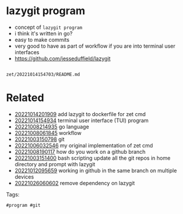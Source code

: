 # lazygit program

- concept of `lazygit program`
- i think it's written in go?
- easy to make commits
- very good to have as part of workflow if you are into terminal user interfaces
- https://github.com/jesseduffield/lazygit

```
```

` zet/20221014154703/README.md `

# Related

- [20221014201909](/zet/20221014201909/README.md) add lazygit to dockerfile for zet cmd
- [20221014154934](/zet/20221014154934/README.md) terminal user interface (TUI) program
- [20221008214935](/zet/20221008214935/README.md) go language
- [20221008061845](/zet/20221008061845/README.md) workflow
- [20221003150798](/zet/20221003150798/README.md) git
- [20221006032546](/zet/20221006032546/README.md) my original implementation of zet cmd
- [20221008190117](/zet/20221008190117/README.md) how do you work on a github branch
- [20221003151400](/zet/20221003151400/README.md) bash scripting update all the git repos in home directory and prompt with lazygit
- [20221012095659](/zet/20221012095659/README.md) working in github in the same branch on multiple devices
- [20221026060602](/zet/20221026060602/README.md) remove dependency on lazygit

Tags:

    #program #git
